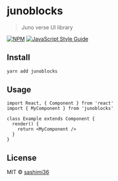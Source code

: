# junoblocks

> Juno verse UI library

[![NPM](https://img.shields.io/npm/v/venus.svg)](https://www.npmjs.com/package/venus) [![JavaScript Style Guide](https://img.shields.io/badge/code_style-standard-brightgreen.svg)](https://standardjs.com)

## Install

```bash
yarn add junoblocks
```

## Usage

```tsx
import React, { Component } from 'react'
import { MyComponent } from 'junoblocks'

class Example extends Component {
  render() {
    return <MyComponent />
  }
}
```

## License

MIT © [sashimi36](https://github.com/sashimi36)
